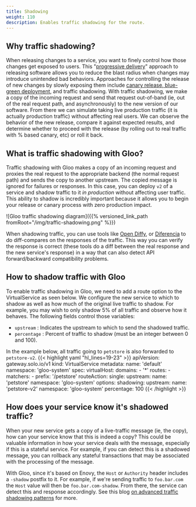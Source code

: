 ```yaml
---
title: Shadowing
weight: 110
description: Enables traffic shadowing for the route.
---
```


## Why traffic shadowing?
When releasing changes to a service, you want to finely control how those changes get exposed to users. This "[progressive delivery](https://redmonk.com/jgovernor/2018/08/06/towards-progressive-delivery/)" approach to releasing software allows you to reduce the blast radius when changes may introduce unintended bad behaviors. Approaches for controlling the release of new changes by slowly exposing them include [canary release, blue-green deployment](https://blog.christianposta.com/deploy/blue-green-deployments-a-b-testing-and-canary-releases/), and traffic shadowing. With traffic shadowing, we make a copy of the incoming request and send that request out-of-band (ie, out of the real request path, and asynchronously) to the new version of our software. From there we can simulate taking live production traffic (it is actually production traffic) without affecting real users. We can observe the behavior of the new release, compare it against expected results, and determine whether to proceed with the release (by rolling out to real traffic with % based canary, etc) or roll it back.

## What is traffic shadowing with Gloo?
Traffic shadowing with Gloo makes a copy of an incoming request and proxies the real request to the appropriate backend (the normal request path) and sends the copy to another upstream. The copied message is ignored for failures or responses. In this case, you can deploy `v2` of a service and shadow traffic to it *in production* without affecting user traffic. This ability to shadow is incredibly important because it allows you to begin your release or canary process with zero production impact. 

![Gloo traffic shadowing diagram]({{% versioned_link_path fromRoot="/img/traffic-shadowing.png" %}})

When shadowing traffic, you can use tools like [Open Diffy](https://github.com/opendiffy/diffy), or [Diferencia](https://github.com/lordofthejars/diferencia) to do diff-compares on the responses of the traffic. This way you can verify the response is correct (these tools do a diff between the real response and the new service's response) in a way that can also detect API forward/backward compatibility problems. 


## How to shadow traffic with Gloo

To enable traffic shadowing in Gloo, we need to add a route option to the VirtualService as seen below. We configure the new service to which to shadow as well as how much of the original live traffic to shadow. For example, you may wish to only shadow 5% of all traffic and observe how it behaves. The following fields control those variables:

* `upstream` : Indicates the upstream to which to send the shadowed traffic.
* `percentage` : Percent of traffic to shadow (must be an integer between 0 and 100).

In the example below, all traffic going to `petstore` is also forwarded to `petstore-v2`.
{{< highlight yaml "hl_lines=19-23" >}}
apiVersion: gateway.solo.io/v1
kind: VirtualService
metadata:
  name: 'default'
  namespace: 'gloo-system'
spec:
  virtualHost:
    domains:
    - '*'
    routes:
    - matchers:
       - prefix: '/petstore'
      routeAction:
        single:
          upstream:
            name: 'petstore'
            namespace: 'gloo-system'
      options:
        shadowing:
          upstream:
            name: 'petstore-v2'
            namespace: 'gloo-system'
          percentage: 100
{{< /highlight >}}

## How does your service know it's shadowed traffic?

When your new service gets a copy of a live-traffic message (ie, the copy), how can your service know that this is indeed a copy? This could be valuable information in how your service deals with the message, especially if this is a stateful service. For example, if you can detect this is a shadowed message, you can rollback any stateful transactions that may be associated with the processing of the message. 

With Gloo, since it's based on Enovy, the `Host` or `Authority` header includes a `-shadow` postfix to it. For example, if we're sending traffic to `foo.bar.com` the `Host` value will then be `foo.bar.com-shadow`. From there, the service can detect this and response accordingly. See this blog [on advanced traffic shadowing patterns](https://blog.christianposta.com/microservices/advanced-traffic-shadowing-patterns-for-microservices-with-istio-service-mesh/) for more.
